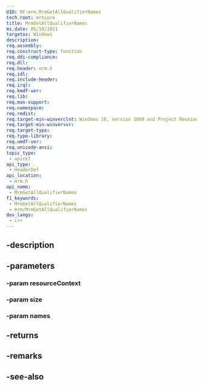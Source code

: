 ```yaml
---
UID: NF:mrm.MrmGetAllQualifierNames
tech.root: mrtcore 
title: MrmGetAllQualifierNames
ms.date: 05/18/2021 
targetos: Windows
description: 
req.assembly: 
req.construct-type: function
req.ddi-compliance: 
req.dll: 
req.header: mrm.h
req.idl: 
req.include-header: 
req.irql: 
req.kmdf-ver: 
req.lib: 
req.max-support: 
req.namespace: 
req.redist: 
req.target-min-winverclnt: Windows 10, version 1809 and Project Reunion 0.5 (and later) 
req.target-min-winversvr: 
req.target-type: 
req.type-library: 
req.umdf-ver: 
req.unicode-ansi: 
topic_type:
 - apiref
api_type:
 - HeaderDef
api_location:
 - mrm.h
api_name:
 - MrmGetAllQualifierNames
f1_keywords:
 - MrmGetAllQualifierNames
 - mrm/MrmGetAllQualifierNames
dev_langs:
 - c++
---
```


## -description

## -parameters

### -param resourceContext

### -param size

### -param names

## -returns

## -remarks

## -see-also

